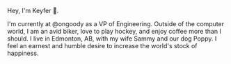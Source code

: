 Hey, I'm Keyfer 👋.

I'm currently at @ongoody as a VP of Engineering. Outside of the computer world, I am an avid biker, love to play hockey, and enjoy coffee more than I should. I live in Edmonton, AB, with my wife Sammy and our dog Poppy. I feel an earnest and humble desire to increase the world's stock of happiness.


